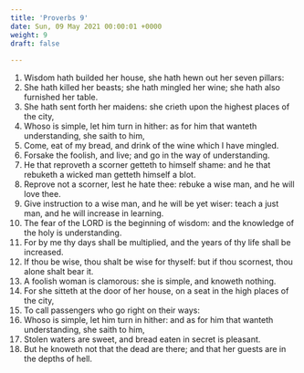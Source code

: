 ```yaml
---
title: 'Proverbs 9'
date: Sun, 09 May 2021 00:00:01 +0000
weight: 9
draft: false
  
---
```


1. Wisdom hath builded her house, she hath hewn out her seven pillars:
2. She hath killed her beasts; she hath mingled her wine; she hath also furnished her table.
3. She hath sent forth her maidens: she crieth upon the highest places of the city,
4. Whoso is simple, let him turn in hither: as for him that wanteth understanding, she saith to him,
5. Come, eat of my bread, and drink of the wine which I have mingled.
6. Forsake the foolish, and live; and go in the way of understanding.
7. He that reproveth a scorner getteth to himself shame: and he that rebuketh a wicked man getteth himself a blot.
8. Reprove not a scorner, lest he hate thee: rebuke a wise man, and he will love thee.
9. Give instruction to a wise man, and he will be yet wiser: teach a just man, and he will increase in learning.
10. The fear of the LORD is the beginning of wisdom: and the knowledge of the holy is understanding.
11. For by me thy days shall be multiplied, and the years of thy life shall be increased.
12. If thou be wise, thou shalt be wise for thyself: but if thou scornest, thou alone shalt bear it.
13. A foolish woman is clamorous: she is simple, and knoweth nothing.
14. For she sitteth at the door of her house, on a seat in the high places of the city,
15. To call passengers who go right on their ways:
16. Whoso is simple, let him turn in hither: and as for him that wanteth understanding, she saith to him,
17. Stolen waters are sweet, and bread eaten in secret is pleasant.
18. But he knoweth not that the dead are there; and that her guests are in the depths of hell.
